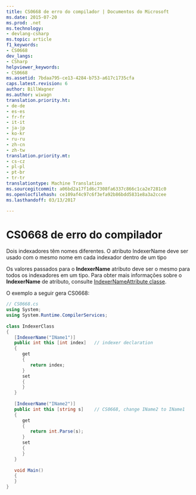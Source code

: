 ```yaml
---
title: CS0668 de erro do compilador | Documentos do Microsoft
ms.date: 2015-07-20
ms.prod: .net
ms.technology:
- devlang-csharp
ms.topic: article
f1_keywords:
- CS0668
dev_langs:
- CSharp
helpviewer_keywords:
- CS0668
ms.assetid: 7bdaa795-ce13-4284-b753-a617c1735cfa
caps.latest.revision: 6
author: BillWagner
ms.author: wiwagn
translation.priority.ht:
- de-de
- es-es
- fr-fr
- it-it
- ja-jp
- ko-kr
- ru-ru
- zh-cn
- zh-tw
translation.priority.mt:
- cs-cz
- pl-pl
- pt-br
- tr-tr
translationtype: Machine Translation
ms.sourcegitcommit: a06bd2a17f1d6c7308fa6337c866c1ca2e7281c0
ms.openlocfilehash: ce109af4c97c6f3efa92b86bdd5831e8a3a2ccee
ms.lasthandoff: 03/13/2017

---
```

# <a name="compiler-error-cs0668"></a>CS0668 de erro do compilador
Dois indexadores têm nomes diferentes. O atributo IndexerName deve ser usado com o mesmo nome em cada indexador dentro de um tipo  
  
 Os valores passados para o **IndexerName** atributo deve ser o mesmo para todos os indexadores em um tipo. Para obter mais informações sobre o **IndexerName** de atributo, consulte [IndexerNameAttribute classe](xref:System.Runtime.CompilerServices.IndexerNameAttribute).  
  
 O exemplo a seguir gera CS0668:  
  
```cs
// CS0668.cs  
using System;  
using System.Runtime.CompilerServices;  
  
class IndexerClass  
{  
   [IndexerName("IName1")]  
   public int this [int index]   // indexer declaration  
   {  
      get  
      {  
         return index;  
      }  
      set  
      {  
      }  
   }  
  
   [IndexerName("IName2")]  
   public int this [string s]    // CS0668, change IName2 to IName1  
   {  
      get  
      {  
         return int.Parse(s);  
      }  
      set  
      {  
      }  
   }  
  
   void Main()  
   {  
   }  
}  
```

